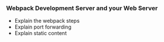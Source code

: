 
### Webpack Development Server and your Web Server
* Explain the webpack steps
* Explain port forwarding
* Explain static content
